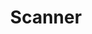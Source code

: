 ---
word: "true"

title: "Scanner"

categories: ['']

tags: ['Scanner']

arwords: 'الماسح الضوئي'

arexps: []

enwords: ['Scanner']

enexps: []

arlexicons: 'م'

enlexicons: 'S'

authors: ['Ruqayya Roshdy']

translators: ['X']

citations: 'تطبيقات أساسية في المعالجة الآلية للغة العربية'

sources: 'مركز الملك عبدالله بن عبدالعزيز الدولي لخدمة اللغة العربية'

slug: ""
---